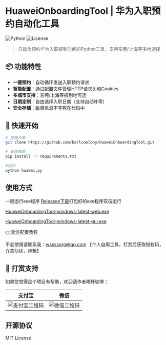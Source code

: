 # HuaweiOnboardingTool | 华为入职预约自动化工具

![Python](https://img.shields.io/badge/Python-3.7%2B-blue)
![License](https://img.shields.io/badge/License-MIT-green)

> 自动化预约华为入职报到时间的Python工具，支持东莞/上海等多地选择

## 📦 功能特性

- **一键预约**：自动循环发送入职预约请求
- **智能配置**：通过配置文件管理HTTP请求头和Cookies
- **多城市支持**：东莞/上海等报到地可选
- **日期定制**：自由选择入职日期（支持自动补零）
- **安全存储**：敏感信息不写死在代码中

## 🚀 快速开始

```bash
# 克隆仓库
git clone https://github.com/karlcoolboy/HuaweiOnboardingTool.git

# 安装依赖
pip install -r requirements.txt

#运行
python huawei.py
```

## 使用方式

一键运行exe程序
[Releases下载](https://github.com/karlcoolboy/HuaweiOnboardingTool/releases)打包好的exe程序双击运行

[HuaweiOnboardingTool-windows-latest-web.exe](https://github.com/karlcoolboy/HuaweiOnboardingTool/releases/download/HuaweiOnboardingTool-release-24/HuaweiOnboardingTool-windows-latest-web.exe)

[HuaweiOnboardingTool-windows-latest-gui.exe](https://github.com/karlcoolboy/HuaweiOnboardingTool/releases/download/HuaweiOnboardingTool-release-24/HuaweiOnboardingTool-windows-latest-gui.exe)

[👉具体配置教程](https://blog.wssss.org.cn/archives/HuaweiOnboardingTool-406.html)

不会使用请联系我：[wssssorg@qq.com](mailto:wssssorg@qq.com) 【个人自用工具，打赏后获取授权码，介意勿扰，抱歉】

## 🌟 打赏支持
如果您觉得这个项目有帮助，欢迎请作者喝杯咖啡：

| 支付宝 | 微信 |
|--------|------|
| ![支付宝二维码](https://blog.wssss.org.cn/usr/uploads/2023/02/2320184992.png) | ![微信二维码](https://blog.wssss.org.cn/usr/uploads/2023/02/3555771655.png) |

## 开源协议
MIT License
